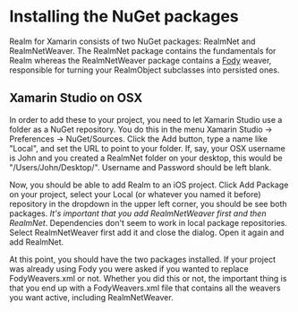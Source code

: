 # Installing the NuGet packages

Realm for Xamarin consists of two NuGet packages: RealmNet and RealmNetWeaver.
The RealmNet package contains the fundamentals for Realm whereas the RealmNetWeaver package contains a [Fody](https://github.com/Fody/Fody) weaver, 
responsible for turning your RealmObject subclasses into persisted ones.

## Xamarin Studio on OSX

In order to add these to your project, you need to let Xamarin Studio use a folder as a NuGet repository. You do this in the menu Xamarin Studio -> Preferences -> NuGet/Sources. 
Click the Add button, type a name like "Local", and set the URL to point to your folder. If, say, your OSX username is John and you created a RealmNet folder on your desktop,
this would be "/Users/John/Desktop/". Username and Password should be left blank.

Now, you should be able to add Realm to an iOS project. Click Add Package on your project, select your Local (or whatever you named it before) repository in the dropdown in the 
upper left corner, you should be see both packages. *It's important that you add RealmNetWeaver first and then RealmNet*. Dependencies don't seem to work in local package repositories. 
Select RealmNetWeaver first add it and close the dialog. Open it again and add RealmNet.

At this point, you should have the two packages installed. If your project was already using Fody you were asked if you wanted to replace FodyWeavers.xml or not.
Whether you did this or not, the important thing is that you end up with a FodyWeavers.xml file that contains all the weavers you want active, including RealmNetWeaver.


